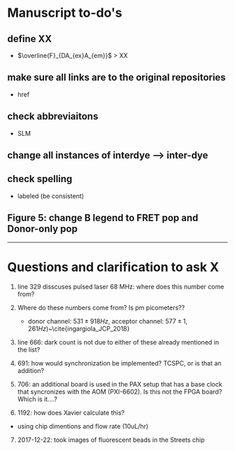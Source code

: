# Manuscript to-do's

## define XX
- $\overline{F}_{DA_{ex}A_{em}}$ > XX


## make sure all links are to the original repositories
- href

## check abbreviaitons
- SLM

## change all instances of interdye --> inter-dye

## check spelling
- labeled (be consistent) 

## Figure 5: change B legend to FRET pop and Donor-only pop



----------

# Questions and clarification to ask X

1. line 329 disscuses pulsed laser 68 MHz: where does this number come from?

2. Where do these numbers come from? Is pm picometers??
    - donor channel: $531\pm 918 Hz$, acceptor channel: $577\pm 1,261 Hz$)~\cite{ingargiola_JCP_2018}

3. line 666: dark count is not due to either of these already mentioned in the list?

4. 691: how would synchronization be implemented? TCSPC, or is that an addition?

5. 706: an additional board is used in the PAX setup that has a base clock that syncronizes with the AOM (PXI-6602). Is this not the FPGA board? Which is it....?

6. 1192:  how does Xavier calculate this? 
- using chip dimentions and flow rate (10uL/hr)

7. 2017-12-22: took images of fluorescent beads in the Streets chip


